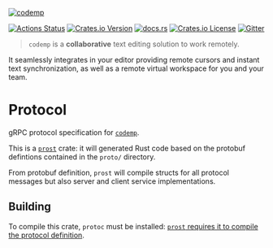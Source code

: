 [![codemp](https://code.mp/static/banner.png)](https://code.mp)

[![Actions Status](https://github.com/hexedtech/codemp-proto/actions/workflows/ci.yml/badge.svg)](https://github.com/hexedtech/codemp-proto/actions)
[![Crates.io Version](https://img.shields.io/crates/v/codemp-proto)](https://crates.io/crates/codemp-proto)
[![docs.rs](https://img.shields.io/docsrs/codemp-proto)](https://docs.rs/codemp-proto)
[![Crates.io License](https://img.shields.io/crates/l/codemp-proto)](https://github.com/hexedtech/codemp-proto/blob/dev/LICENSE)
[![Gitter](https://img.shields.io/gitter/room/hexedtech/codemp-proto)](https://gitter.im/hexedtech/codemp-proto)

> `codemp` is a **collaborative** text editing solution to work remotely.

It seamlessly integrates in your editor providing remote cursors and instant text synchronization,
as well as a remote virtual workspace for you and your team.

# Protocol
gRPC protocol specification for [`codemp`](https://github.com/hexedtech/codemp).

This is a [`prost`](https://github.com/tokio-rs/prost) crate: it will generated Rust code based on the protobuf defintions contained in the `proto/` directory.

From protobuf definition, `prost` will compile structs for all protocol messages but also server and client service implementations.

## Building
To compile this crate, `protoc` must be installed: [`prost` requires it to compile the protocol definition](https://docs.rs/prost/latest/prost/#protoc).
